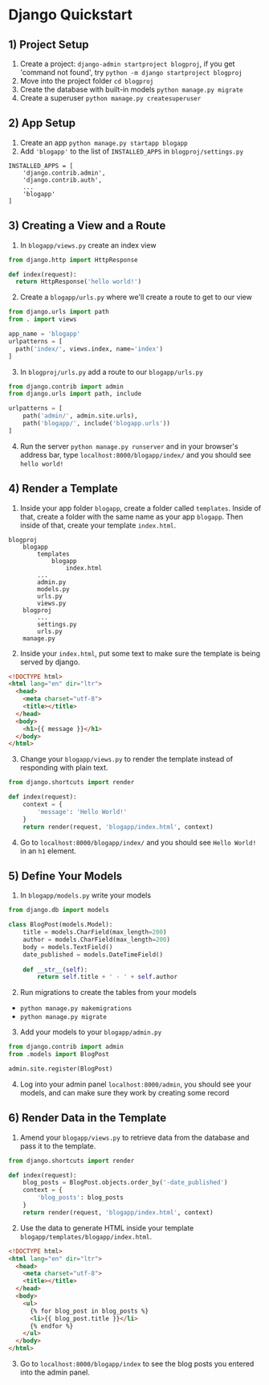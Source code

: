 
# Django Quickstart

## 1) Project Setup

1. Create a project: `django-admin startproject blogproj`, if you get 'command not found', try `python -m django startproject blogproj`
2. Move into the project folder `cd blogproj`
3. Create the database with built-in models `python manage.py migrate`
4. Create a superuser `python manage.py createsuperuser`

## 2) App Setup

1. Create an app `python manage.py startapp blogapp`
2. Add `'blogapp'` to the list of `INSTALLED_APPS` in `blogproj/settings.py`

```
INSTALLED_APPS = [
    'django.contrib.admin',
    'django.contrib.auth',
    ...
    'blogapp'
]
```

## 3) Creating a View and a Route

1. In `blogapp/views.py` create an index view

```python
from django.http import HttpResponse

def index(request):
  return HttpResponse('hello world!')
```

2. Create a `blogapp/urls.py` where we'll create a route to get to our view

```python
from django.urls import path
from . import views

app_name = 'blogapp'
urlpatterns = [
  path('index/', views.index, name='index')
]
```

3. In `blogproj/urls.py` add a route to our `blogapp/urls.py`

```python
from django.contrib import admin
from django.urls import path, include

urlpatterns = [
    path('admin/', admin.site.urls),
    path('blogapp/', include('blogapp.urls'))
]
```

4. Run the server `python manage.py runserver` and in your browser's address bar, type `localhost:8000/blogapp/index/` and you should see `hello world!`



## 4) Render a Template

1. Inside your app folder `blogapp`, create a folder called `templates`. Inside of that, create a folder with the same name as your app `blogapp`. Then inside of that, create your template `index.html`.

```
blogproj
    blogapp
        templates
            blogapp
                index.html
        ...
        admin.py
        models.py
        urls.py
        views.py
    blogproj
        ...
        settings.py
        urls.py
    manage.py
```

2. Inside your `index.html`, put some text to make sure the template is being served by django.

```html
<!DOCTYPE html>
<html lang="en" dir="ltr">
  <head>
    <meta charset="utf-8">
    <title></title>
  </head>
  <body>
    <h1>{{ message }}</h1>
  </body>
</html>
```

3. Change your `blogapp/views.py` to render the template instead of responding with plain text.

```python
from django.shortcuts import render

def index(request):
    context = {
        'message': 'Hello World!'
    }
    return render(request, 'blogapp/index.html', context)
```

4. Go to `localhost:8000/blogapp/index/` and you should see `Hello World!` in an `h1` element.

## 5) Define Your Models

1. In `blogapp/models.py` write your models

```python
from django.db import models

class BlogPost(models.Model):
    title = models.CharField(max_length=200)
    author = models.CharField(max_length=200)
    body = models.TextField()
    date_published = models.DateTimeField()
    
    def __str__(self):
        return self.title + ' - ' + self.author
```

2. Run migrations to create the tables from your models
  - `python manage.py makemigrations`
  - `python manage.py migrate`

3. Add your models to your `blogapp/admin.py`

```python
from django.contrib import admin
from .models import BlogPost

admin.site.register(BlogPost)
```

4. Log into your admin panel `localhost:8000/admin`, you should see your models, and can make sure they work by creating some record

## 6) Render Data in the Template

1. Amend your `blogapp/views.py` to retrieve data from the database and pass it to the template.

```python
from django.shortcuts import render

def index(request):
    blog_posts = BlogPost.objects.order_by('-date_published')
    context = {
        'blog_posts': blog_posts
    }
    return render(request, 'blogapp/index.html', context)
```

2. Use the data to generate HTML inside your template `blogapp/templates/blogapp/index.html`.

```html
<!DOCTYPE html>
<html lang="en" dir="ltr">
  <head>
    <meta charset="utf-8">
    <title></title>
  </head>
  <body>
    <ul>
      {% for blog_post in blog_posts %}
      <li>{{ blog_post.title }}</li>
      {% endfor %}
    </ul>
  </body>
</html>
```

3. Go to `localhost:8000/blogapp/index` to see the blog posts you entered into the admin panel.


